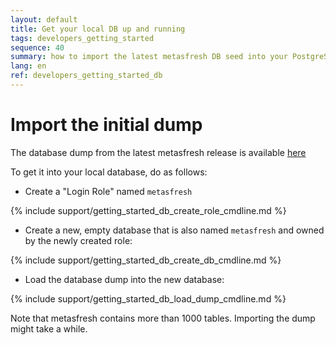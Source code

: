 ```yaml
---
layout: default
title: Get your local DB up and running
tags: developers_getting_started
sequence: 40 
summary: how to import the latest metasfresh DB seed into your PostgreSQL database
lang: en
ref: developers_getting_started_db
---
```


# Import the initial dump

The database dump from the latest metasfresh release is available [here](http://www.metasfresh.com/wp-content/releases/db_seeds/metasfresh_latest.pgdump)

To get it into your local database, do as follows:

* Create a "Login Role" named `metasfresh`

{% include support/getting_started_db_create_role_cmdline.md %}

* Create a new, empty database that is also named `metasfresh` and owned by the newly created role:

{% include support/getting_started_db_create_db_cmdline.md %}

* Load the database dump into the new database:

{% include support/getting_started_db_load_dump_cmdline.md %}

Note that metasfresh contains more than 1000 tables. Importing the dump might take a while.